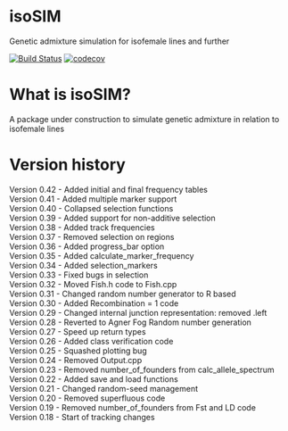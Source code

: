 # isoSIM
Genetic admixture simulation for isofemale lines and further

[![Build Status](https://travis-ci.org/thijsjanzen/isoSIM.svg?branch=master)](https://travis-ci.org/thijsjanzen/isoSIM)
[![codecov](https://codecov.io/gh/thijsjanzen/isoSIM/branch/master/graph/badge.svg)](https://codecov.io/gh/thijsjanzen/isoSIM)


# What is isoSIM?
A package under construction to simulate genetic admixture in relation to isofemale lines

# Version history
Version 0.42 - Added initial and final frequency tables <br />
Version 0.41 - Added multiple marker support <br />
Version 0.40 - Collapsed selection functions <br />
Version 0.39 - Added support for non-additive selection <br />
Version 0.38 - Added track frequencies <br />
Version 0.37 - Removed selection on regions <br />
Version 0.36 - Added progress_bar option <br />
Version 0.35 - Added calculate_marker_frequency <br />
Version 0.34 - Added selection_markers <br />
Version 0.33 - Fixed bugs in selection <br />
Version 0.32 - Moved Fish.h code to Fish.cpp <br />
Version 0.31 - Changed random number generator to R based <br />
Version 0.30 - Added Recombination = 1 code <br />
Version 0.29 - Changed internal junction representation: removed .left <br />
Version 0.28 - Reverted to Agner Fog Random number generation <br />
Version 0.27 - Speed up return types <br />
Version 0.26 - Added class verification code <br />
Version 0.25 - Squashed plotting bug <br />
Version 0.24 - Removed Output.cpp <br />
Version 0.23 - Removed number_of_founders from calc_allele_spectrum <br />
Version 0.22 - Added save and load functions <br />
Version 0.21 - Changed random-seed management <br />
Version 0.20 - Removed superfluous code <br />
Version 0.19 - Removed number_of_founders from Fst and LD code <br />
Version 0.18 - Start of tracking changes <br />
